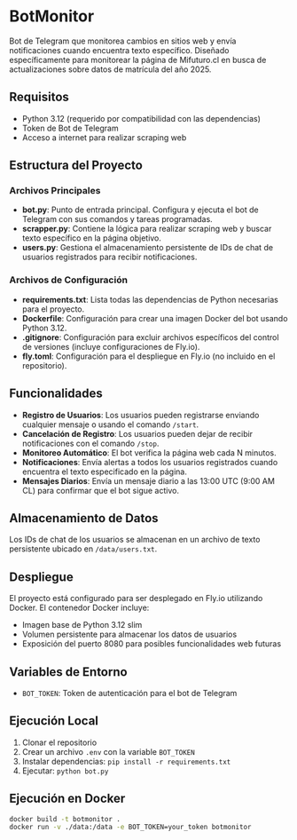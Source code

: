 # BotMonitor

Bot de Telegram que monitorea cambios en sitios web y envía notificaciones cuando encuentra texto específico. Diseñado específicamente para monitorear la página de Mifuturo.cl en busca de actualizaciones sobre datos de matrícula del año 2025.

## Requisitos

- Python 3.12 (requerido por compatibilidad con las dependencias)
- Token de Bot de Telegram
- Acceso a internet para realizar scraping web

## Estructura del Proyecto

### Archivos Principales

- **bot.py**: Punto de entrada principal. Configura y ejecuta el bot de Telegram con sus comandos y tareas programadas.
- **scrapper.py**: Contiene la lógica para realizar scraping web y buscar texto específico en la página objetivo.
- **users.py**: Gestiona el almacenamiento persistente de IDs de chat de usuarios registrados para recibir notificaciones.

### Archivos de Configuración

- **requirements.txt**: Lista todas las dependencias de Python necesarias para el proyecto.
- **Dockerfile**: Configuración para crear una imagen Docker del bot usando Python 3.12.
- **.gitignore**: Configuración para excluir archivos específicos del control de versiones (incluye configuraciones de Fly.io).
- **fly.toml**: Configuración para el despliegue en Fly.io (no incluido en el repositorio).

## Funcionalidades

- **Registro de Usuarios**: Los usuarios pueden registrarse enviando cualquier mensaje o usando el comando `/start`.
- **Cancelación de Registro**: Los usuarios pueden dejar de recibir notificaciones con el comando `/stop`.
- **Monitoreo Automático**: El bot verifica la página web cada N minutos.
- **Notificaciones**: Envía alertas a todos los usuarios registrados cuando encuentra el texto especificado en la página.
- **Mensajes Diarios**: Envía un mensaje diario a las 13:00 UTC (9:00 AM CL) para confirmar que el bot sigue activo.

## Almacenamiento de Datos

Los IDs de chat de los usuarios se almacenan en un archivo de texto persistente ubicado en `/data/users.txt`.

## Despliegue

El proyecto está configurado para ser desplegado en Fly.io utilizando Docker. El contenedor Docker incluye:

- Imagen base de Python 3.12 slim
- Volumen persistente para almacenar los datos de usuarios
- Exposición del puerto 8080 para posibles funcionalidades web futuras

## Variables de Entorno

- `BOT_TOKEN`: Token de autenticación para el bot de Telegram

## Ejecución Local

1. Clonar el repositorio
2. Crear un archivo `.env` con la variable `BOT_TOKEN`
3. Instalar dependencias: `pip install -r requirements.txt`
4. Ejecutar: `python bot.py`

## Ejecución en Docker

```bash
docker build -t botmonitor .
docker run -v ./data:/data -e BOT_TOKEN=your_token botmonitor
```